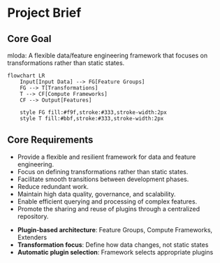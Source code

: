 # Project Brief

## Core Goal
mloda: A flexible data/feature engineering framework that focuses on transformations rather than static states.

```mermaid
flowchart LR
    Input[Input Data] --> FG[Feature Groups]
    FG --> T[Transformations]
    T --> CF[Compute Frameworks]
    CF --> Output[Features]
    
    style FG fill:#f9f,stroke:#333,stroke-width:2px
    style T fill:#bbf,stroke:#333,stroke-width:2px
```

## Core Requirements
*   Provide a flexible and resilient framework for data and feature engineering.
*   Focus on defining transformations rather than static states.
*   Facilitate smooth transitions between development phases.
*   Reduce redundant work.
*   Maintain high data quality, governance, and scalability.
*   Enable efficient querying and processing of complex features.
*   Promote the sharing and reuse of plugins through a centralized repository.

- **Plugin-based architecture**: Feature Groups, Compute Frameworks, Extenders
- **Transformation focus**: Define how data changes, not static states
- **Automatic plugin selection**: Framework selects appropriate plugins
